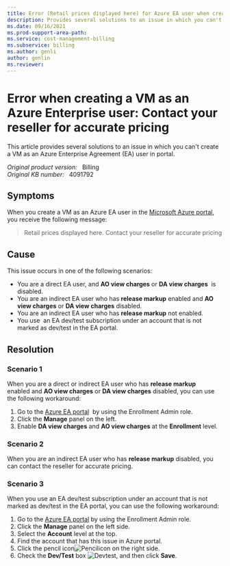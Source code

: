 ```yaml
---
title: Error (Retail prices displayed here) for Azure EA user when creating VM
description: Provides several solutions to an issue in which you can't create a VM as an Azure Enterprise Agreement (EA) user in portal.
ms.date: 09/16/2021
ms.prod-support-area-path: 
ms.service: cost-management-billing
ms.subservice: billing
ms.author: genli
author: genlin
ms.reviewer: 
---
```

# Error when creating a VM as an Azure Enterprise user: Contact your reseller for accurate pricing

This article provides several solutions to an issue in which you can't create a VM as an Azure Enterprise Agreement (EA) user in portal.

_Original product version:_ &nbsp; Billing  
_Original KB number:_ &nbsp; 4091792

## Symptoms

When you create a VM as an Azure EA user in the [Microsoft Azure portal](https://portal.azure.com/), you receive the following message: 

> Retail prices displayed here. Contact your reseller for accurate pricing

## Cause

This issue occurs in one of the following scenarios:

- You are a direct EA user, and **AO view charges** or **DA view charges**  is disabled. 
- You are an indirect EA user who has **release markup** enabled and **AO view charges** or **DA view charges** disabled. 
- You are an indirect EA user who has **release markup** not enabled. 
- You use  an EA dev/test subscription under an account that is not marked as dev/test in the EA portal. 

## Resolution

### Scenario 1 

When you are a direct or indirect EA user who has **release markup** enabled and **AO view charges** or **DA view charges** disabled, you can use the following workaround:
 
1. Go to the [Azure EA portal](https://ea.azure.com/)  by using the Enrollment Admin role.
2. Click the **Manage** panel on the left. 
3. Enable **DA view charges** and **AO view charges** at the **Enrollment** level.

### Scenario 2 

When you are an indirect EA user who has **release markup** disabled, you can contact the reseller for accurate pricing. 

### Scenario 3 

When you use an EA dev/test subscription under an account that is not marked as dev/test in the EA portal, you can use the following workaround:

1. Go to the [Azure EA portal](https://ea.azure.com/) by using the Enrollment Admin role.
2. Click the **Manage** panel on the left side. 
3. Select the **Account** level at the top. 
4. Find the account that has this issue in Azure portal. 
5. Click the pencil icon![Pencilicon](./media/cannot-create-vm-ea/4092160_en_2.png) on the right side. 
6. Check the **Dev/Test** box ![Devtest](./media/cannot-create-vm-ea/4092161_en_2.png), and then click **Save**. 
